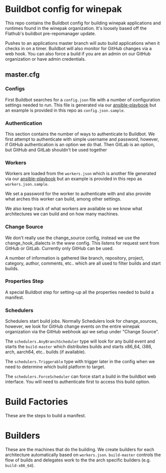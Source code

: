 # Buildbot config for winepak
This repo contains the Buildbot config for building winepak applications and runtimes found in the winepak organization. It's loosely based off the Flathub's buildbot pre-repomanager update.

Pushes to an applications master branch will auto build applications when it checks in on a timer. Buildbot will also monitor for GitHub changes via a web hook. You can also force a build if you are an admin on our GitHub organization or have admin credentials.

## master.cfg
### Configs
First Buildbot searches for a `config.json` file with a number of configuration settings needed to run. This file is generated via our [ansible-playbook](https://github.com/winepak/ansible-playbook) but an example is provided in this repo as `config.json.sample`.

### Authentication
This section contains the number of ways to authenticate to Buildbot. We first attempt to authenticate with simple username and password, however, if GitHub authentication is an option we do that. Then GitLab is an option, but GitHub and GitLab shouldn't be used together

### Workers
Workers are loaded from the `workers.json` which is another file generated via our [ansible-playbook](https://github.com/winepak/ansible-playbook) but an example is provided in this repo as `workers.json.sample`.

We set a password for the worker to authenticate with and also provide what arches this worker can build, among other settings.

We also keep track of what workers are available so we know what architectures we can build and on how many machines.

### Change Source
We don't really use the change_source config, instead we use the change_hook_dialects in the www config. This listens for request sent from GitHub or GitLab. Currently only GitHub can be used.

A number of information is gathered like branch, repository, project, category, author, comments, etc.. which are all used to filter builds and start builds.

### Properties Step
A special Buildbot step for setting-up all the properties needed to build a manifest.

### Schedulers
Schedulers start build jobs. Normally Schedulers look for change_sources, however, we look for GitHub change events on the entire winepak organization via the GitHub webhook api we setup under "Change Source".

The `schedulers.AnyBranchScheduler` type will look for any build event and starts the `build-master` which distributes builds and starts x86_64, i386, arch, aarch64, etc.. builds (if available).

The `schedulers.Triggerable` type with trigger later in the config when we need to determine which build platform to target.

The `schedulers.ForceScheduler` can force start a build in the buildbot web interface. You will need to authenticate first to access this build option.

# Build Factories
These are the steps to build a manifest.

# Builders
These are the machines that do the building. We create builders for each architecture automatically based on `workers.json`. `build-master` controls the flow of builds and delegates work to the the arch specific builders (e.g. `build-x86_64`).
